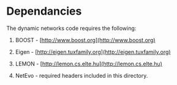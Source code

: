# Dependancies

The dynamic networks code requires the following:

1. BOOST - [http://www.boost.org](http://www.boost.org)

2. Eigen - [http://eigen.tuxfamily.org](http://eigen.tuxfamily.org)

3. LEMON - [http://lemon.cs.elte.hu](http://lemon.cs.elte.hu)

4. NetEvo - required headers included in this directory.
